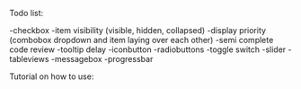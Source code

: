 Todo list:


-checkbox
-item visibility (visible, hidden, collapsed)
-display priority (combobox dropdown and item laying over each other)
-semi complete code review
-tooltip delay
-iconbutton
-radiobuttons
-toggle switch
-slider
-tableviews
-messagebox
-progressbar


Tutorial on how to use:
